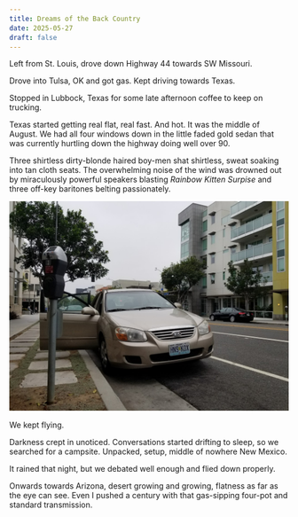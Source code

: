 ```yaml
---
title: Dreams of the Back Country
date: 2025-05-27
draft: false
---
```

Left from St. Louis, drove down Highway 44 towards SW Missouri.

Drove into Tulsa, OK and got gas. Kept driving towards Texas.

Stopped in Lubbock, Texas for some late afternoon coffee to keep on trucking.

Texas started getting real flat, real fast. And hot. It was the middle of August. We had all four windows down in the little faded gold sedan that was currently hurtling down the highway doing well over 90. 

Three shirtless dirty-blonde haired boy-men shat shirtless, sweat soaking into tan cloth seats. The overwhelming noise of the wind was drowned out by miraculously powerful speakers blasting *Rainbow Kitten Surpise* and three off-key baritones belting passionately.

!["James *spectra* in Los Angeles"](static/kia-spectra-in-los-angeles.png)

We kept flying.

Darkness crept in unoticed. Conversations started drifting to sleep, so we searched for a campsite. Unpacked, setup, middle of nowhere New Mexico.

It rained that night, but we debated well enough and flied down properly.

Onwards towards Arizona, desert growing and growing, flatness as far as the eye can see. Even I pushed a century with that gas-sipping four-pot and standard transmission.
